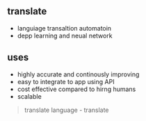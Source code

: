 ## translate

- languiage transaltion automatoin
- depp learning and neual network

## uses

- highly accurate and continously improving
- easy to integrate to app using API
- cost effective compared to hirng humans
- scalable

> translate language - translate